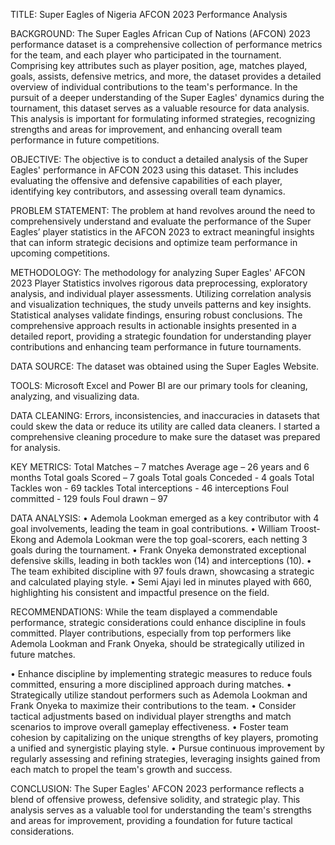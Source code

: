 TITLE:
Super Eagles of Nigeria AFCON 2023 Performance Analysis

BACKGROUND:
The Super Eagles African Cup of Nations (AFCON) 2023 performance dataset is a comprehensive collection of performance metrics for the team, and each player who participated in the tournament. Comprising key attributes such as player position, age, matches played, goals, assists, defensive metrics, and more, the dataset provides a detailed overview of individual contributions to the team's performance. In the pursuit of a deeper understanding of the Super Eagles' dynamics during the tournament, this dataset serves as a valuable resource for data analysis. This analysis is important for formulating informed strategies, recognizing strengths and areas for improvement, and enhancing overall team performance in future competitions.

OBJECTIVE:
The objective is to conduct a detailed analysis of the Super Eagles' performance in AFCON 2023 using this dataset. This includes evaluating the offensive and defensive capabilities of each player, identifying key contributors, and assessing overall team dynamics.

PROBLEM STATEMENT:
The problem at hand revolves around the need to comprehensively understand and evaluate the performance of the Super Eagles’ player statistics in the AFCON 2023 to extract meaningful insights that can inform strategic decisions and optimize team performance in upcoming competitions.

METHODOLOGY:
The methodology for analyzing Super Eagles' AFCON 2023 Player Statistics involves rigorous data preprocessing, exploratory analysis, and individual player assessments. Utilizing correlation analysis and visualization techniques, the study unveils patterns and key insights. Statistical analyses validate findings, ensuring robust conclusions. The comprehensive approach results in actionable insights presented in a detailed report, providing a strategic foundation for understanding player contributions and enhancing team performance in future tournaments.

DATA SOURCE:
The dataset was obtained using the Super Eagles Website.
 
TOOLS:
Microsoft Excel and Power BI are our primary tools for cleaning, analyzing, and visualizing data.

DATA CLEANING:
Errors, inconsistencies, and inaccuracies in datasets that could skew the data or reduce its utility are called data cleaners. I started a comprehensive cleaning procedure to make sure the dataset was prepared for analysis.

KEY METRICS:
Total Matches – 7 matches
Average age – 26 years and 6 months
Total goals Scored – 7 goals
Total goals Conceded - 4 goals
Total Tackles won - 69 tackles
Total interceptions - 46 interceptions
Foul committed - 129 fouls
Foul drawn – 97

DATA ANALYSIS:
•	Ademola Lookman emerged as a key contributor with 4 goal involvements, leading the team in goal contributions.
•	William Troost-Ekong and Ademola Lookman were the top goal-scorers, each netting 3 goals during the tournament.
•	Frank Onyeka demonstrated exceptional defensive skills, leading in both tackles won (14) and interceptions (10).
•	The team exhibited discipline with 97 fouls drawn, showcasing a strategic and calculated playing style.
•	Semi Ajayi led in minutes played with 660, highlighting his consistent and impactful presence on the field.

RECOMMENDATIONS:
While the team displayed a commendable performance, strategic considerations could enhance discipline in fouls committed. Player contributions, especially from top performers like Ademola Lookman and Frank Onyeka, should be strategically utilized in future matches.

•	Enhance discipline by implementing strategic measures to reduce fouls committed, ensuring a more disciplined approach during matches.
•	Strategically utilize standout performers such as Ademola Lookman and Frank Onyeka to maximize their contributions to the team.
•	Consider tactical adjustments based on individual player strengths and match scenarios to improve overall gameplay effectiveness.
•	Foster team cohesion by capitalizing on the unique strengths of key players, promoting a unified and synergistic playing style.
•	Pursue continuous improvement by regularly assessing and refining strategies, leveraging insights gained from each match to propel the team's growth and success.

CONCLUSION:
The Super Eagles' AFCON 2023 performance reflects a blend of offensive prowess, defensive solidity, and strategic play. This analysis serves as a valuable tool for understanding the team's strengths and areas for improvement, providing a foundation for future tactical considerations.
